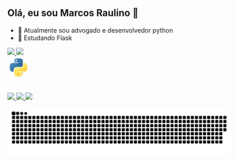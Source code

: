 ## Olá, eu sou Marcos Raulino 👋

- 🔭 Atualmente sou advogado e desenvolvedor python
- 🌱 Estudando Flask

<div>
	<a href='https://linktr.ee/Raulin0'>
		<img src='https://github-readme-stats.vercel.app/api?username=Raulin0&show_icons=true&include_all_commits=true' height='170'>
		<img src='https://github-readme-stats.vercel.app/api/top-langs/?username=Raulin0' height='170'>
	</a>
</div>

<div>
	<img src='https://raw.githubusercontent.com/devicons/devicon/master/icons/python/python-original.svg' height='50'>
</div>

##

<div>
	<a href='mailto:marcosfsraulino@gmail.com'>
		<img src='https://img.shields.io/badge/-Gmail-%23333?style=for-the-badge&logo=gmail&logoColor=white'>
	</a>
	<a href='www.linkedin.com/in/marcosraulino'>
		<img src='https://img.shields.io/badge/-LinkedIn-%230077B5?style=for-the-badge&logo=linkedin&logoColor=white'>
	</a>
	<a href='https://twitter.com/raulin0_'>
		<img src='https://img.shields.io/badge/Twitter-1DA1F2?style=for-the-badge&logo=twitter&logoColor=white'>
	</a>
	
![Snake animation](https://github.com/Raulin0/Raulin0/blob/output/github-contribution-grid-snake.svg)
</div>
